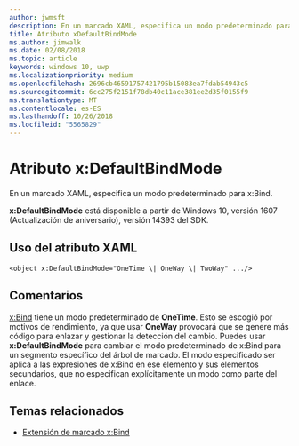 ```yaml
---
author: jwmsft
description: En un marcado XAML, especifica un modo predeterminado para x:Bind.
title: Atributo xDefaultBindMode
ms.author: jimwalk
ms.date: 02/08/2018
ms.topic: article
keywords: windows 10, uwp
ms.localizationpriority: medium
ms.openlocfilehash: 2696cb46591757421795b15083ea7fdab54943c5
ms.sourcegitcommit: 6cc275f2151f78db40c11ace381ee2d35f0155f9
ms.translationtype: MT
ms.contentlocale: es-ES
ms.lasthandoff: 10/26/2018
ms.locfileid: "5565829"
---
```

# <a name="xdefaultbindmode-attribute"></a>Atributo x:DefaultBindMode

En un marcado XAML, especifica un modo predeterminado para x:Bind.

**x:DefaultBindMode** está disponible a partir de Windows 10, versión 1607 (Actualización de aniversario), versión 14393 del SDK.

## <a name="xaml-attribute-usage"></a>Uso del atributo XAML

``` syntax
<object x:DefaultBindMode="OneTime \| OneWay \| TwoWay" .../>
```

## <a name="remarks"></a>Comentarios

[x:Bind](x-bind-markup-extension.md) tiene un modo predeterminado de **OneTime**. Esto se escogió por motivos de rendimiento, ya que usar **OneWay** provocará que se genere más código para enlazar y gestionar la detección del cambio. Puedes usar **x:DefaultBindMode** para cambiar el modo predeterminado de x:Bind para un segmento específico del árbol de marcado. El modo especificado ser aplica a las expresiones de x:Bind en ese elemento y sus elementos secundarios, que no especifican explícitamente un modo como parte del enlace.

## <a name="related-topics"></a>Temas relacionados

* [Extensión de marcado x:Bind](x-bind-markup-extension.md)
